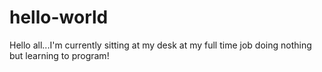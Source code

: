 # hello-world

Hello all...I'm currently sitting at my desk at my full time job doing nothing but learning to program!

